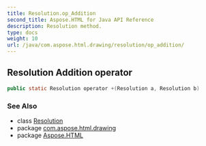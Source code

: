 ```yaml
---
title: Resolution.op_Addition
second_title: Aspose.HTML for Java API Reference
description: Resolution method. 
type: docs
weight: 10
url: /java/com.aspose.html.drawing/resolution/op_addition/
---
```

## Resolution Addition operator

```java
public static Resolution operator +(Resolution a, Resolution b)
```

### See Also

* class [Resolution](../)
* package [com.aspose.html.drawing](../../resolution/)
* package [Aspose.HTML](../../../)
